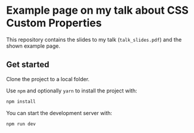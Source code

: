 # Example page on my talk about CSS Custom Properties

This repository contains the slides to my talk (`talk_slides.pdf`) and the shown example page.

## Get started

Clone the project to a local folder.

Use `npm` and optionally `yarn` to install the project with:

```bash
npm install
```

You can start the development server with:

```bash
npm run dev
```